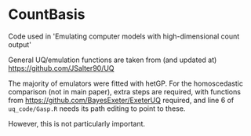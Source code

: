# CountBasis

Code used in 'Emulating computer models with high-dimensional count output'

General UQ/emulation functions are taken from (and updated at) https://github.com/JSalter90/UQ

The majority of emulators were fitted with hetGP. For the homoscedastic comparison (not in main paper), extra steps are required, with functions from https://github.com/BayesExeter/ExeterUQ required, and line 6 of `uq_code/Gasp.R` needs its path editing to point to these.

However, this is not particularly important.





